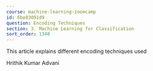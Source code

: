 ```yaml
---
course: machine-learning-zoomcamp
id: 6be83091d9
question: Encoding Techniques
section: 3. Machine Learning for Classification
sort_order: 1340
---
```


This article explains different encoding techniques used

Hrithik Kumar Advani

